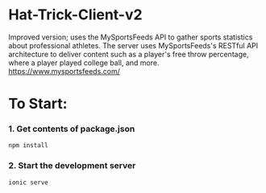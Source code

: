 # Hat-Trick-Client-v2
Improved version; uses the MySportsFeeds API to gather sports statistics about professional athletes. The server uses MySportsFeeds's RESTful API architecture to deliver content such as a player's free throw percentage, where a player played college ball, and more. https://www.mysportsfeeds.com/

# To Start:
### 1. Get contents of package.json
```npm install```
### 2. Start the development server
```ionic serve```

